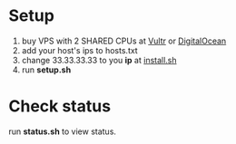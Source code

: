 # Setup
1. buy VPS with 2 SHARED CPUs at [Vultr](https://www.vultr.com/?ref=9115920) or [DigitalOcean](https://m.do.co/c/e1ceed02525b)
2. add your host's ips to hosts.txt
3. change 33.33.33.33 to you **ip** at [install.sh](https://github.com/ch/atack/blob/main/install.sh#L13) 
4. run **setup.sh**

# Check status
run **status.sh** to view status.
